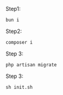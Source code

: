 Step1: 

``
bun i
``

Step2:

``
composer i
``

Step 3:

``
php artisan migrate
``

Step 3:

``
sh init.sh
``
